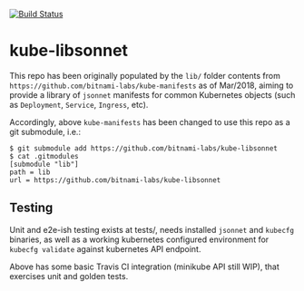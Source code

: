 [![Build Status](https://travis-ci.org/bitnami-labs/kube-libsonnet.svg?branch=master)](https://travis-ci.org/bitnami-labs/kube-libsonnet)
# kube-libsonnet

This repo has been originally populated by the `lib/` folder contents
from `https://github.com/bitnami-labs/kube-manifests` as of Mar/2018,
aiming to provide a library of `jsonnet` manifests for common
Kubernetes objects (such as `Deployment`, `Service`, `Ingress`, etc).

Accordingly, above `kube-manifests` has been changed to use this repo as
a git submodule, i.e.:

    $ git submodule add https://github.com/bitnami-labs/kube-libsonnet
    $ cat .gitmodules
    [submodule "lib"]
    path = lib
    url = https://github.com/bitnami-labs/kube-libsonnet

## Testing

Unit and e2e-ish testing exists at tests/, needs installed `jsonnet`
and `kubecfg` binaries, as well as a working kubernetes configured
environment for `kubecfg validate` against kubernetes API endpoint.

Above has some basic Travis CI integration (minikube API still WIP),
that exercises unit and golden tests.

